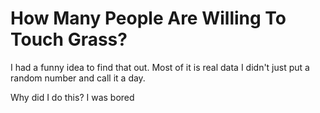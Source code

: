 # How Many People Are Willing To Touch Grass?
I had a funny idea to find that out. Most of it is real data I didn't just put a random number and call it a day.

Why did I do this? I was bored
